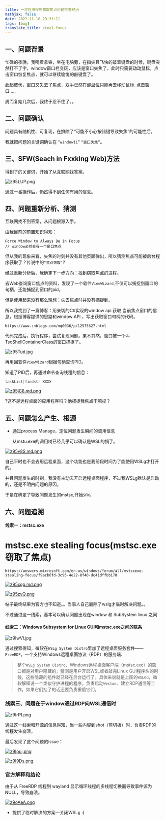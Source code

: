 ```yaml
---
title: 一次应用程序窃取焦点问题排查经历
mathjax: false
date: 2022-11-10 23:31:11
tags: [bug]
translate_title: steal-focus
---
```


## 一、问题背景

忙碌的夜晚，我喝着拿铁，坐在电脑旁，在指尖且飞快的敲着键盘的时候，键盘突然打不了字，window窗口栏变灰，应该是窗口失焦了，此时只需要动动鼠标，点击窗口恢复焦点，就可以继续愉悦的敲键盘了。

此起彼伏，窗口又失去了焦点，双手已然在键盘位只能再去移动鼠标..点击窗口.....

周而复始几次后，我终于忍不住了。。

## 二、问题确认

问题具有随机性、可复现，在排除了“可能不小心按错键导致失焦”的可能性后。

我就把问题的关键词确认在 `“window11”` `“窗口失焦”`。

## 三、SFW(Seach in Fxxking Web)方法

得到了的关键词，开始了从互联网找答案。

![z95LUP.png](https://s1.ax1x.com/2022/11/11/z95LUP.png)

通过一番操作后，仍然得不到任何有用的信息。

## 四、问题重新分析、猜测

互联网找不到答案，从问题根源入手。

由我目前的前置知识得知：

```
Force Window to Always Be in Focus
// window必然会有一个窗口焦点
```

但从我的现象来看，失焦的时刻并没有其他页面弹出，所以猜测焦点可能被后台程序获取了？传说中的`"焦点窃取"`?

经过重新分析后，我确定下一步方向：找到窃取焦点的进程。

去Web查询窗口焦点的资料，发现了一个软件`ViewWizard`,不仅可以捕捉到窗口的句柄，还能捕捉到窗口的pid。

但是使用起来没有那么理想：失去焦点时并没有捕捉到。

所以我找到了一篇博客：用亲切的C#实现的window api 获取 当前焦点窗口的信息，根据博客提供的思路和window API ，写出获取窗口句柄的代码。

    https://www.cnblogs.com/mq0036/p/12575627.html

代码完成后，执行程序，尝试复现问题。果不其然，窗口被一个叫TscShellContainerClass的窗口捕捉了。

![z95Tud.jpg](https://s1.ax1x.com/2022/11/11/z95Tud.jpg)

再用回软件`ViewWizard`根据句柄查询PID。

知道了PID后，再通过命令查询线程的信息：

```shell
taskList|findstr XXXX
```

[![z95jC8.md.png](https://s1.ax1x.com/2022/11/11/z95jC8.md.png)](https://imgse.com/i/z95jC8)

?这不是远程桌面的应用程序吗？他捕捉我焦点干嘛捏？

## 五、问题怎么产生、根源

* 通过process Manage，定位问题发生瞬间的调用信息
  
  从mstu.exe的调用树已经几乎可以确认是WSL的锅了。

[![z95v8S.md.png](https://s1.ax1x.com/2022/11/11/z95v8S.md.png)](https://imgse.com/i/z95v8S)

自己平时也不会去用远程桌面，这个功能也是我前段时间为了能使用WSLg才打开的。

并且问题发生的时刻，我没有主动去开启远程桌面程序，不过我WSLg默认是启动的，还是不明白问题的原因。

于是在确定了导致问题发生的mstsc,开始`SFW`。

## 六、问题追溯

#### 线索一：mstsc.exe

mstsc.exe stealing focus(mstsc.exe窃取了焦点)
========================

```
https://answers.microsoft.com/en-us/windows/forum/all/mstscexe-stealing-focus/f9acb6fd-3c95-4e22-8f40-dc41dffbb178
```

[![z95xgg.md.png](https://s1.ax1x.com/2022/11/11/z95xgg.md.png)](https://imgse.com/i/z95xgg)

[![z95zvQ.png](https://s1.ax1x.com/2022/11/11/z95zvQ.png)](https://imgse.com/i/z95zvQ)

帖子最终结果为官方也不知道。。当事人自己删除了wslg才临时解决问题。。

不过通过这一线索，基本可以确认问题出现在window 和 SubSystem linux  之间

#### 线索二：Windows Subsystem for Linux GUI和mstsc.exe之间的联系

![z9IwVI.jpg](https://s1.ax1x.com/2022/11/11/z9IwVI.jpg)

通过搜索得知，微软在`WSLg System Distro`里加了远程桌面服务套件——`FreeRDP`，一个支持Windows远程桌面协议（RDP）的服务端.

> 整个`WSLg System Distro`、Windows远程桌面客户端（mstsc.exe）的窗口都是对用户隐藏的，猜测是用户开启WSL或者敲完Linux GUI程序名的时候，这些隐藏的组件就已经在后台运行了。具体来说就是上图的`WSLGd`，微软解释说一个类似守护进程的程序，负责启动`Weston`、建立RDP通信等工作，如果它们挂了的话还要负责重启它们。

### 线索三、问题在于window通过RDP向WSL通信时

![z9IrPf.png](https://s1.ax1x.com/2022/11/11/z9IrPf.png)

通过这一线索和开源的信息得知，当一些内容到shot（剪切板）时，负责RDP的线程发生崩溃。

最后发现了这个问题的issue：

[![z9Ipuj.png](https://s1.ax1x.com/2022/11/11/z9Ipuj.png)](https://imgse.com/i/z9Ipuj)

[![z9I9Ds.png](https://s1.ax1x.com/2022/11/11/z9I9Ds.png)](https://imgse.com/i/z9I9Ds)

### 官方解释和结论

由于从 FreeRDP 线程到 wayland 显示循环线程的多线程切换而导致事件源为 NULL，导致崩溃。

[![z9oAeA.png](https://s1.ax1x.com/2022/11/11/z9oAeA.png)](https://imgse.com/i/z9oAeA)

- 提供了临时解决的方案—关闭WSLg :)


